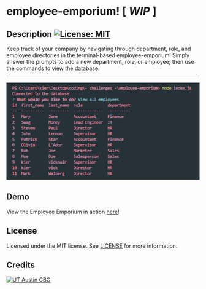 # employee-emporium! [<i> WIP </i>]

  ## Description [![License: MIT](https://img.shields.io/badge/License-MIT-yellow.svg?style=flat-square)](https://opensource.org/licenses/MIT)
  
Keep track of your company by navigating through department, role, and employee directories in the terminal-based employee-emporium! Simply answer the prompts to add a new department, role, or employee; then use the commands to view the database.
  
  ***

  ![Code preview](/employee-emporium-preview.png)
  
  ## Demo

  View the Employee Emporium in action [here](https://drive.google.com/file/d/14B7rSf7x8P-2mWSXLNHYtGCKMtD50U7q/view)!
  ## License

  Licensed under the MIT license. See [LICENSE](./LICENSE) for more information.

  ## Credits 
[![UT Austin CBC](https://img.shields.io/badge/-UT%20Austin%20CBC-orange?style=flat-square)](https://techbootcamps.utexas.edu/coding//)